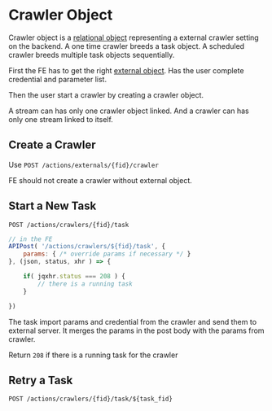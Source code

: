 # Crawler Object

Crawler object is a [relational object](#relational-object) representing a external crawler setting on the backend.
A one time crawler breeds a task object.
A scheduled crawler breeds multiple task objects sequentially.

First the FE has to get the right [external object](#external-object).  Has the user complete credential and parameter list.

Then the user start a crawler by creating a crawler object.

A stream can has only one crawler object linked.  And a crawler can has only one stream linked to itself.

## Create a Crawler

Use `POST /actions/externals/{fid}/crawler`

FE should not create a crawler without external object.

## Start a New Task

`POST /actions/crawlers/{fid}/task`

```javascript
// in the FE
APIPost( '/actions/crawlers/${fid}/task', {
	params: { /* override params if necessary */ }
}, (json, status, xhr ) => {

	if( jqxhr.status === 208 ) {
		// there is a running task
	}

})
```

The task import params and credential from the crawler and send them to external server.
It merges the params in the post body with the params from crawler.

Return `208` if there is a running task for the crawler

## Retry a Task

`POST /actions/crawlers/{fid}/task/${task_fid}`





